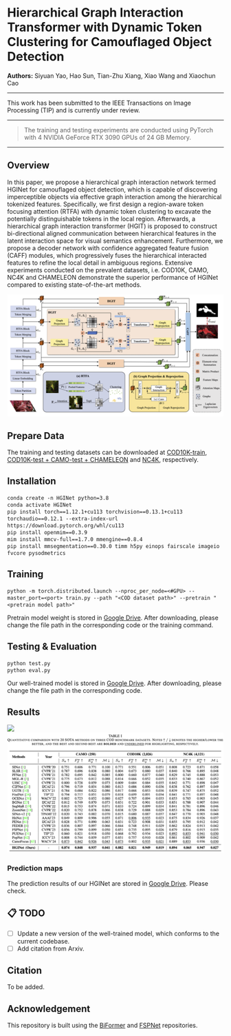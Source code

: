 # Hierarchical Graph Interaction Transformer with Dynamic Token Clustering for Camouflaged Object Detection

**Authors:** Siyuan Yao, Hao Sun, Tian-Zhu Xiang, Xiao Wang and Xiaochun Cao

------

This work has been submitted to the IEEE Transactions on Image Processing (TIP) and is currently under review.

------

> The training and testing experiments are conducted using PyTorch with 4 NVIDIA GeForce RTX 3090 GPUs of 24 GB Memory.

------

## Overview

In this paper, we propose a hierarchical graph interaction network termed HGINet for camouflaged object detection, which is capable of discovering imperceptible objects via effective graph interaction among the hierarchical tokenized features. Specifically, we first design a region-aware token focusing attention (RTFA) with dynamic token clustering to excavate the potentially distinguishable tokens in the local region. Afterwards, a hierarchical graph interaction transformer (HGIT) is proposed to construct bi-directional aligned communication between hierarchical features in the latent interaction space for visual semantics enhancement. Furthermore, we propose a decoder network with confidence aggregated feature fusion (CAFF) modules, which progressively fuses the hierarchical interacted features to refine the local detail in ambiguous regions. Extensive experiments conducted on the prevalent datasets, i.e. COD10K, CAMO, NC4K and CHAMELEON demonstrate the superior performance of HGINet compared to existing state-of-the-art methods.

<img src="https://github.com/Garyson1204/HGINet/blob/main/assets/network.png">

## Prepare Data

The training and testing datasets can be downloaded at [COD10K-train](https://drive.google.com/file/d/1D9bf1KeeCJsxxri6d2qAC7z6O1X_fxpt/view), [COD10K-test + CAMO-test + CHAMELEON](https://drive.google.com/file/d/1QEGnP9O7HbN_2tH999O3HRIsErIVYalx/view) and [NC4K](https://drive.google.com/file/d/1kzpX_U3gbgO9MuwZIWTuRVpiB7V6yrAQ/view), respectively.

## Installation

```shell
conda create -n HGINet python=3.8
conda activate HGINet
pip install torch==1.12.1+cu113 torchvision==0.13.1+cu113 torchaudio==0.12.1 --extra-index-url https://download.pytorch.org/whl/cu113
pip install openmim==0.3.9
mim install mmcv-full==1.7.0 mmengine==0.8.4
pip install mmsegmentation==0.30.0 timm h5py einops fairscale imageio fvcore pysodmetrics
```

## Training

```shell
python -m torch.distributed.launch --nproc_per_node=<#GPU> --master_port=<port> train.py --path "<COD dataset path>" --pretrain "<pretrain model path>"
```
Pretrain model weight is stored in [Google Drive](https://drive.google.com/file/d/1vdhUZ713peeo5hqXcdHPUdoMlhmDveu6/view). After downloading, please change the file path in the corresponding code or the training command.

## Testing & Evaluation

```shell
python test.py
python eval.py
```
Our well-trained model is stored in [Google Drive](https://drive.google.com/file/d/1bApr9EhHIdAzagLD_95aKBxwqv7reumX/view). After downloading, please change the file path in the corresponding code.

## Results

<img src="https://github.com/Garyson1204/HGINet/blob/main/assets/comparison.png">
<img src="https://github.com/Garyson1204/HGINet/blob/main/assets/result.png">

### Prediction maps

The prediction results of our HGINet are stored in [Google Drive](https://drive.google.com/file/d/1SZclMGfEgjm8_EYlhd6DpInJxChwURUm/view). Please check.

## 📋 TODO
- [ ] Update a new version of the well-trained model, which conforms to the current codebase.
- [ ] Add citation from Arxiv.

## Citation

To be added.

## Acknowledgement

This repository is built using the [BiFormer](https://github.com/rayleizhu/BiFormer) and [FSPNet](https://github.com/ZhouHuang23/FSPNet) repositories.
